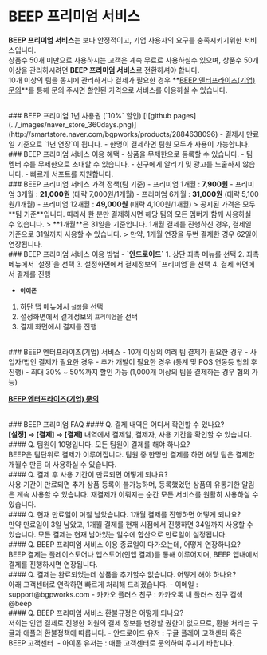 # BEEP 프리미엄 서비스

**BEEP 프리미엄 서비스**는 보다 안정적이고, 기업 사용자의 요구를 충족시키기위한 서비스입니다.<br/>
상품수 50개 미만으로 사용하시는 고객은 계속 무료로 사용하실수 있으며, 상품수 50개 이상을 관리하시려면 <b>BEEP 프리미엄 서비스</b>로 전환하셔야 합니다.<br/>
10개 이상의 팀을 동시에 관리하거나 결제가 필요한 경우 **[BEEP 엔터프라이즈(기업) 문의](https://docs.google.com/forms/d/e/1FAIpQLSf3Xee0tp-SIqVQR79ZcIcJx4bZjNyQXGWgSvj6RecrsfNX2g/viewform?usp=sf_link)**를 통해 문의 주시면 할인된 가격으로 서비스를 이용하실 수 있습니다.

<br/>
### BEEP 프리미엄 1년 사용권 (`10%` 할인)
[![github pages](../_images/naver_store_360days.png)](http://smartstore.naver.com/bgpworks/products/2884638096)
 - 결제시 만료일 기준으로 `1년 연장`이 됩니다.
 - 한명이 결제하면 팀원 모두가 사용이 가능합니다.

<br/>
### BEEP 프리미엄 서비스 이용 혜택
 - 상품을 무제한으로 등록할 수 있습니다.
 - 팀 멤버 수를 무제한으로 초대할 수 있습니다.
 - 친구에게 알리기 및 광고를 노출하지 않습니다.
 - 빠르게 서포트를 지원합니다.

<br/>
### BEEP 프리미엄 서비스 가격 정책(팀 기준)
 -  프리미엄 1개월 : <b>7,900원</b>
 -  프리미엄 3개월 : <b>21,000원</b> (대략 7,000원/1개월)
 -  프리미엄 6개월 : <b>31,000원</b> (대략 5,100원/1개월)
 -  프리미엄 12개월 : <b>49,000원</b> (대략 4,100원/1개월)
 > 공지된 가격은 모두 **팀 기준**입니다. 따라서 한 분만 결제하시면 해당 팀의 모든 멤버가 함께 사용하실 수 있습니다.
 > **1개월**은 31일을 기준입니다. 1개월 결제를 진행하신 경우, 결제일 기준으로 31일까지 사용할 수 있습니다.
 > 만약, 1개월 연장을 두번 결제한 경우 62일이 연장됩니다.

<br/>
### BEEP 프리미엄 서비스 이용 방법
 - <b>`안드로이드`</b>
  1. 상단 좌측 메뉴를 선택
  2. 좌측 메뉴에서 `설정`을 선택
  3. 설정화면에서 결제정보의 `프리미엄`을 선택
  4. 결제 화면에서 결제를 진행

 - <b>`아이폰`</b>
  1. 하단 탭 메뉴에서 `설정`을 선택
  2. 설정화면에서 결제정보의 `프리미엄`을 선택
  3. 결제 화면에서 결제를 진행

<br/>
### BEEP 엔터프라이즈(기업) 서비스
 - 10개 이상의 여러 팀 결제가 필요한 경우
 - 사업자/법인 결제가 필요한 경우
 - 추가 개발이 필요한 경우 (통계 및 POS 연동등 협의 후 진행)
 - 최대 30% ~ 50%까지 할인 가능 (1,000개 이상의 팀을 결제하는 경우 협의 가능)

 **[BEEP 엔터프라이즈(기업) 문의](https://docs.google.com/forms/d/e/1FAIpQLSf3Xee0tp-SIqVQR79ZcIcJx4bZjNyQXGWgSvj6RecrsfNX2g/viewform?usp=sf_link)**

<br/>
### BEEP 프리미엄 FAQ
#### Q. 결제 내역은 어디서 확인할 수 있나요?<br/>
<b>[설정] → [결제] → [결제]</b> 내역에서 결제일, 결제자, 사용 기간을 확인할 수 있습니다.


<br/>
#### Q. 팀원이 10명입니다. 모든 팀원이 결제를 해야 하나요?<br/>
BEEP은 팀단위로 결제가 이루어집니다. 팀원 중 한명만 결제를 하면 해당 팀은 결제한 개월수 만큼 더 사용하실 수 있습니다.


<br/>
#### Q. 결제 후 사용 기간이 만료되면 어떻게 되나요?<br/>
사용 기간이 만료되면 추가 상품 등록이 불가능하며, 등록했었던 상품의 유통기한 알림은 계속 사용할 수 있습니다. 재결제가 이뤄지는 순간 모든 서비스를 원활히 사용하실 수 있습니다.

<br/>
#### Q. 현재 만료일이 며칠 남았습니다. 1개월 결제를 진행하면 어떻게 되나요?<br/>
만약 만료일이 3일 남았고, 1개월 결제를 현재 시점에서 진행하면 34일까지 사용할 수 있습니다. 모든 결제는 현재 남아있는 일수에 합산으로 만료일이 설정됩니다.

<br/>
#### Q. BEEP 프리미엄 서비스 이용 종료일이 다가오는데, 어떻게 연장하나요?<br/>
BEEP 결제는 플레이스토어나 앱스토어(인앱 결제)를 통해 이루어지며, BEEP 앱내에서 결제를 진행하시면 연장됩니다.

<br/>
#### Q. 결제는 완료되었는데 상품을 추가할수 없습니다. 어떻게 해야 하나요?<br/>
아래 고객센터로 연락하면 빠르게 처리해 드리겠습니다.
 - 이메일 : support@bgpworks.com
 - 카카오 플러스 친구 : 카카오톡 내 플러스 친구 검색 @beep
 
<br/>
#### Q. BEEP 프리미엄 서비스 환불규정은 어떻게 되나요?<br/>
저희는 인앱 결제로 진행한 회원의 결제 정보를 변경할 권한이 없으므로, 환불 처리는 구글과 애플의 환불정책에 따릅니다. 
 - 안드로이드 유저 : 구글 플레이 고객센터 혹은 BEEP 고객센터 
 - 아이폰 유저는 : 애플 고객센터로 문의하여 주시기 바랍니다.






